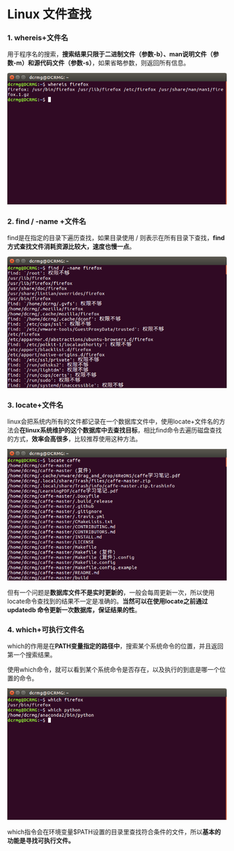 # Linux 文件查找
### **1. whereis+文件名**

用于程序名的搜索，**搜索结果只限于二进制文件（参数-b）、man说明文件（参数-m）和源代码文件（参数-s）**，如果省略参数，则返回所有信息。

![img](../../pictures/文件查找-whereis)



### **2. find / -name +文件名**

find是在指定的目录下遍历查找，如果目录使用 / 则表示在所有目录下查找，**find方式查找文件消耗资源比较大，速度也慢一点**。

![img](../../pictures/文件查找-find)



### **3. locate+文件名**

linux会把系统内所有的文件都记录在一个数据库文件中，使用locate+文件名的方法会**在linux系统维护的这个数据库中去查找目标**，相比find命令去遍历磁盘查找的方式，**效率会高很多**，比较推荐使用这种方法。

![img](../../pictures/文件查找-locate)

但有一个问题是**数据库文件不是实时更新的**，一般会每周更新一次，所以使用locate命令查找到的结果不一定是准确的。**当然可以在使用locate之前通过 updatedb 命令更新一次数据库，保证结果的性**。



### **4. which+可执行文件名**

which的作用是在**PATH变量指定的路径中**，搜索某个系统命令的位置，并且返回第一个搜索结果。

使用which命令，就可以看到某个系统命令是否存在，以及执行的到底是哪一个位置的命令。

![img](../../pictures/文件查找-which)

which指令会在环境变量$PATH设置的目录里查找符合条件的文件，所以**基本的功能是寻找可执行文件。**